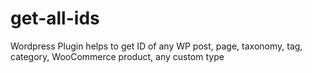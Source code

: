 # get-all-ids
Wordpress Plugin helps to get ID of any WP post, page, taxonomy, tag, category, WooCommerce product, any custom type

